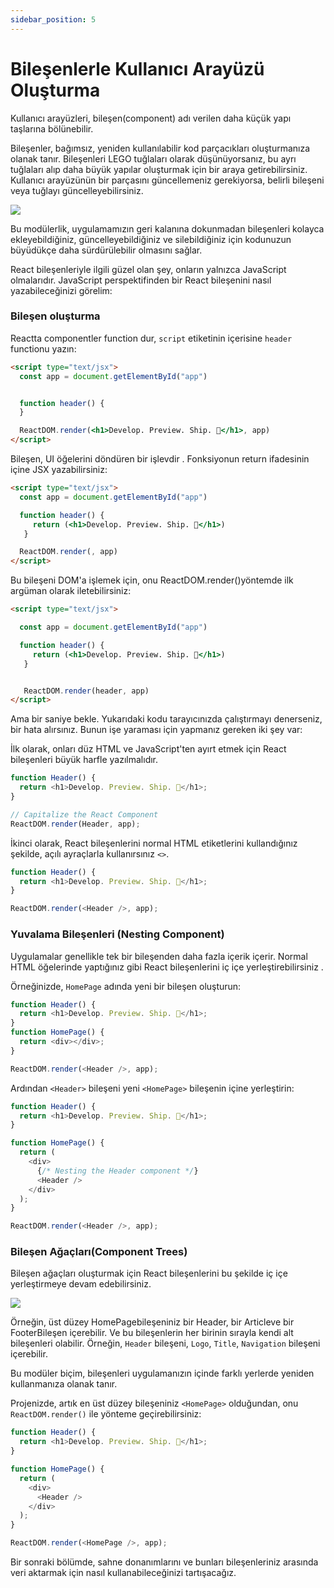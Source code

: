 ```yaml
---
sidebar_position: 5
---
```


# Bileşenlerle Kullanıcı Arayüzü Oluşturma

Kullanıcı arayüzleri, bileşen(component) adı verilen daha küçük yapı taşlarına bölünebilir.

Bileşenler, bağımsız, yeniden kullanılabilir kod parçacıkları oluşturmanıza olanak tanır. Bileşenleri LEGO tuğlaları olarak düşünüyorsanız, bu ayrı tuğlaları alıp daha büyük yapılar oluşturmak için bir araya getirebilirsiniz. Kullanıcı arayüzünün bir parçasını güncellemeniz gerekiyorsa, belirli bileşeni veya tuğlayı güncelleyebilirsiniz.

<img src="https://nextjs.org/static/images/learn/foundations/components.png"/>

Bu modülerlik, uygulamamızın geri kalanına dokunmadan bileşenleri kolayca ekleyebildiğiniz, güncelleyebildiğiniz ve silebildiğiniz için kodunuzun büyüdükçe daha sürdürülebilir olmasını sağlar.

React bileşenleriyle ilgili güzel olan şey, onların yalnızca JavaScript olmalarıdır. JavaScript perspektifinden bir React bileşenini nasıl yazabileceğinizi görelim:

### Bileşen oluşturma

Reactta componentler function dur, `script` etiketinin içerisine `header` functionu yazın:

```html
<script type="text/jsx">
  const app = document.getElementById("app")


  function header() {
  }

  ReactDOM.render(<h1>Develop. Preview. Ship. 🚀</h1>, app)
</script>
```
Bileşen, UI öğelerini döndüren bir işlevdir . Fonksiyonun return ifadesinin içine JSX yazabilirsiniz:

```html
<script type="text/jsx">
  const app = document.getElementById("app")

  function header() {
     return (<h1>Develop. Preview. Ship. 🚀</h1>)
   }

  ReactDOM.render(, app)
</script>
```

Bu bileşeni DOM'a işlemek için, onu ReactDOM.render()yöntemde ilk argüman olarak iletebilirsiniz:

```html
<script type="text/jsx">

  const app = document.getElementById("app")

  function header() {
     return (<h1>Develop. Preview. Ship. 🚀</h1>)
   }


   ReactDOM.render(header, app)
</script>
```

Ama bir saniye bekle. Yukarıdaki kodu tarayıcınızda çalıştırmayı denerseniz, bir hata alırsınız. Bunun işe yaraması için yapmanız gereken iki şey var:

İlk olarak, onları düz HTML ve JavaScript'ten ayırt etmek için React bileşenleri büyük harfle yazılmalıdır.

```javascript
function Header() {
  return <h1>Develop. Preview. Ship. 🚀</h1>;
}

// Capitalize the React Component
ReactDOM.render(Header, app);
```

İkinci olarak, React bileşenlerini normal HTML etiketlerini kullandığınız şekilde, açılı ayraçlarla kullanırsınız ``<>``.

```javascript
function Header() {
  return <h1>Develop. Preview. Ship. 🚀</h1>;
}

ReactDOM.render(<Header />, app);
```

### Yuvalama Bileşenleri (Nesting Component)

Uygulamalar genellikle tek bir bileşenden daha fazla içerik içerir. Normal HTML öğelerinde yaptığınız gibi React bileşenlerini iç içe yerleştirebilirsiniz .

Örneğinizde, `HomePage` adında yeni bir bileşen oluşturun:

```js
function Header() {
  return <h1>Develop. Preview. Ship. 🚀</h1>;
}
function HomePage() {
  return <div></div>;
}

ReactDOM.render(<Header />, app);
```

Ardından `<Header>` bileşeni yeni `<HomePage>` bileşenin içine yerleştirin:

```js
function Header() {
  return <h1>Develop. Preview. Ship. 🚀</h1>;
}

function HomePage() {
  return (
    <div>
      {/* Nesting the Header component */}
      <Header />
    </div>
  );
}

ReactDOM.render(<Header />, app);
```

### Bileşen Ağaçları(Component Trees)

Bileşen ağaçları oluşturmak için React bileşenlerini bu şekilde iç içe yerleştirmeye devam edebilirsiniz.

<img src="https://nextjs.org/static/images/learn/foundations/component-tree.png"/>

Örneğin, üst düzey HomePagebileşeniniz bir Header, bir Articleve bir FooterBileşen içerebilir. Ve bu bileşenlerin her birinin sırayla kendi alt bileşenleri olabilir. Örneğin, `Header` bileşeni, `Logo`, `Title`, `Navigation` bileşeni içerebilir.

Bu modüler biçim, bileşenleri uygulamanızın içinde farklı yerlerde yeniden kullanmanıza olanak tanır.

Projenizde, artık en üst düzey bileşeniniz `<HomePage>` olduğundan, onu `ReactDOM.render()` ile yönteme geçirebilirsiniz:

```js
function Header() {
  return <h1>Develop. Preview. Ship. 🚀</h1>;
}

function HomePage() {
  return (
    <div>
      <Header />
    </div>
  );
}

ReactDOM.render(<HomePage />, app);
```

Bir sonraki bölümde, sahne donanımlarını ve bunları bileşenleriniz arasında veri aktarmak için nasıl kullanabileceğinizi tartışacağız.